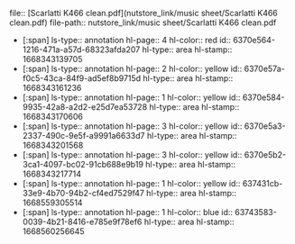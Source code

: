 file:: [Scarlatti K466 clean.pdf](nutstore_link/music sheet/Scarlatti K466 clean.pdf)
file-path:: nutstore_link/music sheet/Scarlatti K466 clean.pdf

- [:span]
  ls-type:: annotation
  hl-page:: 4
  hl-color:: red
  id:: 6370e564-1216-471a-a57d-68323afda207
  hl-type:: area
  hl-stamp:: 1668343139705
- [:span]
  ls-type:: annotation
  hl-page:: 2
  hl-color:: yellow
  id:: 6370e57a-f0c5-43ca-84f9-ad5ef8b9715d
  hl-type:: area
  hl-stamp:: 1668343161236
- [:span]
  ls-type:: annotation
  hl-page:: 1
  hl-color:: yellow
  id:: 6370e584-9935-42a8-a2d2-e25d7ea53728
  hl-type:: area
  hl-stamp:: 1668343170606
- [:span]
  ls-type:: annotation
  hl-page:: 3
  hl-color:: yellow
  id:: 6370e5a3-2337-490c-9e5f-a9991a6633d7
  hl-type:: area
  hl-stamp:: 1668343201568
- [:span]
  ls-type:: annotation
  hl-page:: 3
  hl-color:: yellow
  id:: 6370e5b2-3ca1-4097-bc02-91cb688e9b19
  hl-type:: area
  hl-stamp:: 1668343217714
- [:span]
  ls-type:: annotation
  hl-page:: 1
  hl-color:: yellow
  id:: 637431cb-33e9-4b70-94b2-cf4ed7529f47
  hl-type:: area
  hl-stamp:: 1668559305514
- [:span]
  ls-type:: annotation
  hl-page:: 1
  hl-color:: blue
  id:: 63743583-0039-4b21-8416-e785e9f78ef6
  hl-type:: area
  hl-stamp:: 1668560256645
